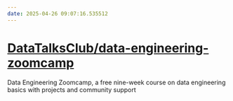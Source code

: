 ```yaml
---
date: 2025-04-26 09:07:16.535512
---
```


# [DataTalksClub/data-engineering-zoomcamp](https://github.com/DataTalksClub/data-engineering-zoomcamp)

Data Engineering Zoomcamp, a free nine-week course on data engineering basics with projects and community support